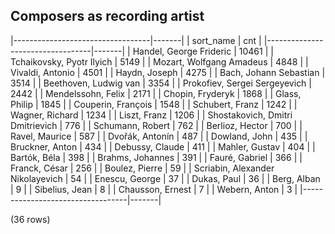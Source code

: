 ## Composers as recording artist

|----------------------------------|-------|
|            sort_name             |  cnt  |
|----------------------------------|-------|
| Handel, George Frideric          | 10461 |
| Tchaikovsky, Pyotr Ilyich        |  5149 |
| Mozart, Wolfgang Amadeus         |  4848 |
| Vivaldi, Antonio                 |  4501 |
| Haydn, Joseph                    |  4275 |
| Bach, Johann Sebastian           |  3514 |
| Beethoven, Ludwig van            |  3354 |
| Prokofiev, Sergei Sergeyevich    |  2442 |
| Mendelssohn, Felix               |  2171 |
| Chopin, Fryderyk                 |  1868 |
| Glass, Philip                    |  1845 |
| Couperin, François               |  1548 |
| Schubert, Franz                  |  1242 |
| Wagner, Richard                  |  1234 |
| Liszt, Franz                     |  1206 |
| Shostakovich, Dmitri Dmitrievich |   776 |
| Schumann, Robert                 |   762 |
| Berlioz, Hector                  |   700 |
| Ravel, Maurice                   |   587 |
| Dvořák, Antonín                  |   487 |
| Dowland, John                    |   435 |
| Bruckner, Anton                  |   434 |
| Debussy, Claude                  |   411 |
| Mahler, Gustav                   |   404 |
| Bartók, Béla                     |   398 |
| Brahms, Johannes                 |   391 |
| Fauré, Gabriel                   |   366 |
| Franck, César                    |   256 |
| Boulez, Pierre                   |    59 |
| Scriabin, Alexander Nikolayevich |    54 |
| Enescu, George                   |    37 |
| Dukas, Paul                      |    36 |
| Berg, Alban                      |     9 |
| Sibelius, Jean                   |     8 |
| Chausson, Ernest                 |     7 |
| Webern, Anton                    |     3 |
|----------------------------------|-------|

(36 rows)

